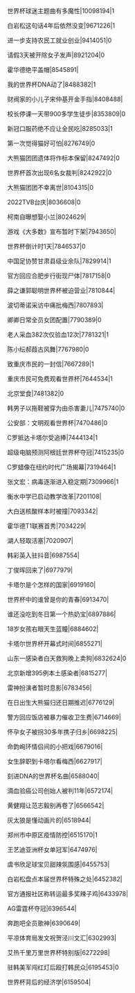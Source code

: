 世界杯球迷主题曲有多魔性|10098194|1

白岩松这句话4年后依然没变|9671226|1

进一步支持农民工就业创业|9414051|0

请假3天被开除女子发声|8921204|0

霍华德绝平盖帽|8545891|

我的世界杯DNA动了|8488382|1

财阀家的小儿子宋仲基开金手指|8408488|

校长停课一天带900多学生徒步|8353809|0

新冠口服药绝不应让全民吃|8285033|1

第一次觉得猫好可怕|8276749|0

大熊猫团团遗体将作标本保留|8247492|0

世界杯首次出现6名女裁判|8242922|0

大熊猫团团不幸离世|8104315|0

2022TVB台庆|8036608|0

柯南自曝想娶小兰|8024629|

游戏《大多数》宣布暂时下架|7943650|

世界杯倒计时1天|7846537|0

中国足协赞甘肃县级业余队|7829914|1

官方回应合肥步行街现尸体|7817158|0

薛之谦郭聪明世界杯被迫营业|7810844|

波切蒂诺采访中痛批梅西|7807893|

卿卿日常全员女团配置|7790389|0

老人采血382次仅验血12次|7781321|1

陈小纭郝葭古风舞|7767980|0

致重庆市民的一封信|7667289|1

重庆市民可免费观看世界杯|7644534|1

北京堂食|7481382|0

韩男子以拖鞋被穿为由杀害妻儿|7475740|0

公安部：文明观看世界杯|7470486|0

C罗抵达卡塔尔受追捧|7444134|1

超级电脑预测阿根廷世界杯夺冠|7415235|0

C罗蜡像在纽约时代广场揭幕|7319464|1

张文宏：病毒逐渐进入稳定期|7309966|1

衡水中学已启动教学改革|7201108|

大白送核酸样本时被撞|7093342|

霍华德T1联赛首秀|7034229|

湖人轻取活塞|7020907|

韩彩英入驻抖音|6987554|

丁俊晖回来了|6977979|

卡塔尔是个怎样的国家|6919160|

世界杯中的谁曾是你的青春|6913470|

谁还没吃到冬日第一个热奶宝|6897886|

18岁女孩右眼天生蓝瞳|6884602|

卡塔尔世界杯开幕式时间|6855271|

山东一感染者白天救狗晚上卖狗|6832624|0

北京新增395例本土感染者|6815277|

雷神扮演者暂时息影|6783456|

在日出生大熊猫归还日期推迟|6776129|

警方回应饭店被暴力催收卫生费|6714669|

怀孕女子被拐30多年携子归乡|6698225|

命韵峋环情侣间的小把戏|6679016|

女生辞职到卡塔尔看梅西|6627917|

刻进DNA的世界杯名曲|6588040|

滴血验癌公司创始人被判11年|6572174|

黄健翔让范志毅别再卷了|6566542|

灰太狼是懂动画片的|6518944|

郑州市中原区疫情防控|6515170|1

王艺迪亚洲杯女单冠军|6474976|

虞书欣足球宝贝甜辣氛围感|6455753|

白岩松盘点本届世界杯特殊之处|6452382|

官方通报社区称转运最多奖辣子鸡|6433978|

AG雷霆杯夺冠|6396544|

奔跑吧全员歌神|6390649|

平凉体育局发文祝贺泾川文汇|6302993|

艾热千里万里世界杯特别版|6272298|

驻韩美军闯红灯后殴打韩民众|6195453|0

世界杯背后的经济学|6159504|

